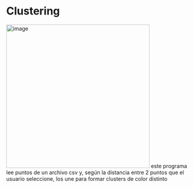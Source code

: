 # Clustering
<img width="381" alt="image" src="https://user-images.githubusercontent.com/77682919/159262988-3d399d9a-57a7-4453-a95e-cfbfb2e67d78.png">
este programa lee puntos de un archivo csv y, según la distancia entre 2 puntos que el usuario seleccione, los une para formar clusters de color distinto
